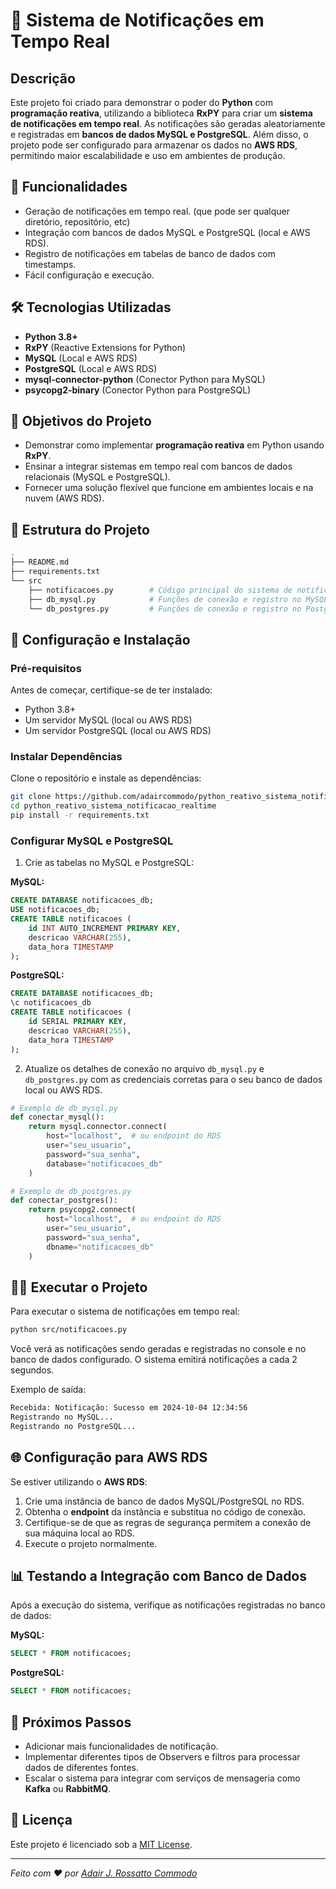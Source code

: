 
# 📢 Sistema de Notificações em Tempo Real

## Descrição

Este projeto foi criado para demonstrar o poder do **Python** com **programação reativa**, utilizando a biblioteca **RxPY** para criar um **sistema de notificações em tempo real**. As notificações são geradas aleatoriamente e registradas em **bancos de dados MySQL e PostgreSQL**. Além disso, o projeto pode ser configurado para armazenar os dados no **AWS RDS**, permitindo maior escalabilidade e uso em ambientes de produção.

## 🚀 Funcionalidades

- Geração de notificações em tempo real. (que pode ser qualquer diretório, repositório, etc)
- Integração com bancos de dados MySQL e PostgreSQL (local e AWS RDS).
- Registro de notificações em tabelas de banco de dados com timestamps.
- Fácil configuração e execução.

## 🛠 Tecnologias Utilizadas

- **Python 3.8+**
- **RxPY** (Reactive Extensions for Python)
- **MySQL** (Local e AWS RDS)
- **PostgreSQL** (Local e AWS RDS)
- **mysql-connector-python** (Conector Python para MySQL)
- **psycopg2-binary** (Conector Python para PostgreSQL)

## 🎯 Objetivos do Projeto

- Demonstrar como implementar **programação reativa** em Python usando **RxPY**.
- Ensinar a integrar sistemas em tempo real com bancos de dados relacionais (MySQL e PostgreSQL).
- Fornecer uma solução flexível que funcione em ambientes locais e na nuvem (AWS RDS).

## 📂 Estrutura do Projeto

```bash
.
├── README.md
├── requirements.txt
└── src
    ├── notificacoes.py        # Código principal do sistema de notificações
    ├── db_mysql.py            # Funções de conexão e registro no MySQL
    └── db_postgres.py         # Funções de conexão e registro no PostgreSQL
```

## 🔧 Configuração e Instalação

### Pré-requisitos

Antes de começar, certifique-se de ter instalado:

- Python 3.8+
- Um servidor MySQL (local ou AWS RDS)
- Um servidor PostgreSQL (local ou AWS RDS)

### Instalar Dependências

Clone o repositório e instale as dependências:

```bash
git clone https://github.com/adaircommodo/python_reativo_sistema_notificacao_realtime.git
cd python_reativo_sistema_notificacao_realtime
pip install -r requirements.txt
```

### Configurar MySQL e PostgreSQL

1. Crie as tabelas no MySQL e PostgreSQL:

**MySQL:**
```sql
CREATE DATABASE notificacoes_db;
USE notificacoes_db;
CREATE TABLE notificacoes (
    id INT AUTO_INCREMENT PRIMARY KEY,
    descricao VARCHAR(255),
    data_hora TIMESTAMP
);
```

**PostgreSQL:**
```sql
CREATE DATABASE notificacoes_db;
\c notificacoes_db
CREATE TABLE notificacoes (
    id SERIAL PRIMARY KEY,
    descricao VARCHAR(255),
    data_hora TIMESTAMP
);
```

2. Atualize os detalhes de conexão no arquivo `db_mysql.py` e `db_postgres.py` com as credenciais corretas para o seu banco de dados local ou AWS RDS.

```python
# Exemplo de db_mysql.py
def conectar_mysql():
    return mysql.connector.connect(
        host="localhost",  # ou endpoint do RDS
        user="seu_usuario",
        password="sua_senha",
        database="notificacoes_db"
    )

# Exemplo de db_postgres.py
def conectar_postgres():
    return psycopg2.connect(
        host="localhost",  # ou endpoint do RDS
        user="seu_usuario",
        password="sua_senha",
        dbname="notificacoes_db"
    )
```

## 🏃‍♂️ Executar o Projeto

Para executar o sistema de notificações em tempo real:

```bash
python src/notificacoes.py
```

Você verá as notificações sendo geradas e registradas no console e no banco de dados configurado. O sistema emitirá notificações a cada 2 segundos.

Exemplo de saída:

```bash
Recebida: Notificação: Sucesso em 2024-10-04 12:34:56
Registrando no MySQL...
Registrando no PostgreSQL...
```

## 🌐 Configuração para AWS RDS

Se estiver utilizando o **AWS RDS**:

1. Crie uma instância de banco de dados MySQL/PostgreSQL no RDS.
2. Obtenha o **endpoint** da instância e substitua no código de conexão.
3. Certifique-se de que as regras de segurança permitem a conexão de sua máquina local ao RDS.
4. Execute o projeto normalmente.

## 📊 Testando a Integração com Banco de Dados

Após a execução do sistema, verifique as notificações registradas no banco de dados:

**MySQL:**
```sql
SELECT * FROM notificacoes;
```

**PostgreSQL:**
```sql
SELECT * FROM notificacoes;
```

## 📖 Próximos Passos

- Adicionar mais funcionalidades de notificação.
- Implementar diferentes tipos de Observers e filtros para processar dados de diferentes fontes.
- Escalar o sistema para integrar com serviços de mensageria como **Kafka** ou **RabbitMQ**.

## 📝 Licença

Este projeto é licenciado sob a [MIT License](LICENSE).

---

_Feito com ❤️ por [Adair J. Rossatto Commodo](https://github.com/adaircommodo)_
